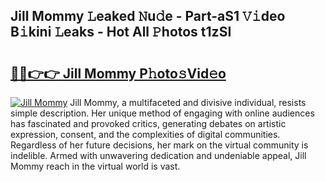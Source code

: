 ## Jill Mommy 𝙻eaked 𝙽u𝚍e - Part-aS1 𝚅𝚒deo B𝚒kini 𝙻eaks - Hot All 𝙿hotos t1zSI

# <h2><a href="http://ld0mda.urlbe.top/?page=Jill+Mommy">🔗🔗👉👉 Jill Mommy P𝚑oto𝚜Vid𝚎o</a></h2>

[![Jill Mommy](https://i.imgur.com/eBuTRDB.gif)](http://ld0mda.urlbe.top/?page=Jill+Mommy)
Jill Mommy, a multifaceted and divisive individual, resists simple description. Her unique method of engaging with online audiences has fascinated and provoked critics, generating debates on artistic expression, consent, and the complexities of digital communities. Regardless of her future decisions, her mark on the virtual community is indelible. Armed with unwavering dedication and undeniable appeal, Jill Mommy reach in the virtual world is vast.
